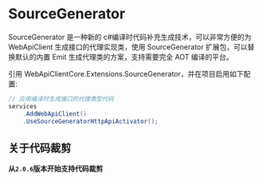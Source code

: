 ﻿# SourceGenerator

SourceGenerator 是一种新的 c#编译时代码补充生成技术，可以非常方便的为 WebApiClient 生成接口的代理实现类，使用 SourceGenerator 扩展包，可以替换默认的内置 Emit 生成代理类的方案，支持需要完全 AOT 编译的平台。

引用 WebApiClientCore.Extensions.SourceGenerator，并在项目启用如下配置:

```csharp
// 应用编译时生成接口的代理类型代码
services
    .AddWebApiClient()
    .UseSourceGeneratorHttpApiActivator();
```

## 关于代码裁剪

**从`2.0.6`版本开始支持代码裁剪**
